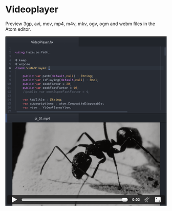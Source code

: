 # Videoplayer

Preview 3gp, avi, mov, mp4, m4v, mkv, ogv, ogm and webm files in the Atom editor.

![A screenshot of your package](data/screenshot.png)
